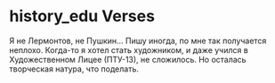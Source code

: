 <style>
    .md-main:before {
        content: "\ea3e";
        font-size: 450px;
        right: 14px;
        bottom: 0;
    }
</style>

# <span class="material-symbols-outlined">history_edu</span>  Verses

Я не Лермонтов, не Пушкин... 
Пишу иногда, по мне так получается неплохо.
Когда-то я хотел стать художником, и даже учился в Художественном Лицее (ПТУ-13), не сложилось.
Но осталась творческая натура, что поделать.